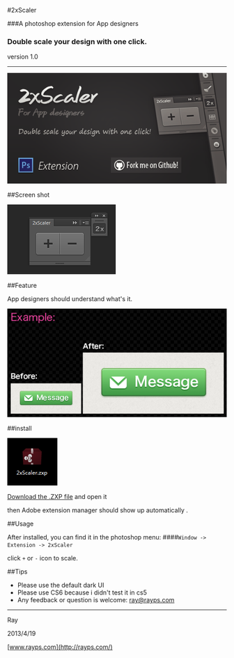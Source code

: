 #2xScaler

###A photoshop extension for App designers

### Double scale your design with one click.

version 1.0

---

![](README.img/1.png)

##Screen shot

![](README.img/3.png)


##Feature

App designers should understand what's it.

![](README.img/2.png)


##install

![](README.img/4.png)

[Download the .ZXP file](2xScaler.zxp) and open it

then Adobe extension manager should show up automatically .

##Usage

After installed, you can find it in the photoshop menu:
####` Window -> Extension -> 2xScaler `


click `+`	or	`-` icon to scale.

##Tips

* Please use the default dark UI
* Please use CS6 because i didn't test it in cs5
* Any feedback or question is welcome: ray@rayps.com

---

Ray

2013/4/19

[www.rayps.com](http://rayps.com/)